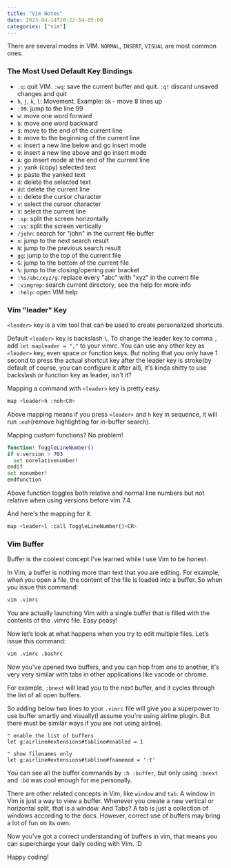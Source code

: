 ```yaml
---
title: "Vim Notes"
date: 2023-04-14T20:22:54-05:00
categories: ["vim"]
---
```


There are several modes in VIM. `NORMAL`, `INSERT`, `VISUAL` are most common ones.

### The Most Used Default Key Bindings

- `:q`: quit VIM. `:wq`: save the current buffer and quit. `:q!` discard unsaved changes and quit
- `h`, `j`, `k`, `l`: Movement. Example: `8k` - move 8 lines up
- `:99`: jump to the line 99
- `w`: move one word forward
- `b`: move one word backward
- `$`: move to the end of the current line
- `0`: move to the beginning of the current line
- `o`: insert a new line below and go insert mode
- `O`: insert a new line above and go insert mode
- `A`: go insert mode at the end of the current line
- `y`: yank (copy) selected text
- `p`: paste the yanked text
- `d`: delete the selected text
- `dd`: delete the current line
- `x`: delete the cursor character
- `v`: select the cursor character
- `V`: select the current line
- `:sp`: split the screen horizontally
- `:vs`: split the screen vertically
- `/john`: search for "john" in the current <s>file</s> buffer
- `n`: jump to the next search result
- `N`: jump to the previous search result
- `gg`: jump to the top of the current file
- `G`: jump to the bottom of the current file
- `%`: jump to the closing/opening pair bracket
- `:%s/abc/xyz/g`: replace every "abc" with "xyz" in the current file
- `:vimgrep`: search current directory, see the help for more info
- `:help`: open VIM help

### Vim "leader" Key

`<leader>` key is a vim tool that can be used to create personalized shortcuts.

Default `<leader>` key is backslash `\`. To change the leader key to comma `,` add `let mapleader = ","` to your vimrc. You can use any other key as `<leader>` key, even space or function keys. But noting that you only have 1 second to press the actual shortcut key after the leader key is stroke(by default of course, you can configure it after all), it's kinda shitty to use backslash or function key as leader, isn't it?

Mapping a command with `<leader>` key is pretty easy.

```bash
map <leader>h :noh<CR>
```

Above mapping means if you press `<leader>` and `h` key in sequence, it will run `:noh`(remove highlighting for in-buffer search).

Mapping custom functions? No problem!

```bash
function! ToggleLineNumber()
if v:version > 703
  set norelativenumber!
endif
set nonumber!
endfunction
```

Above function toggles both relative and normal line numbers but not relative when using versions before vim 7.4.

And here's the mapping for it.

```bash
map <leader>l :call ToggleLineNumber()<CR>
```

### Vim Buffer

Buffer is the coolest concept I've learned while I use Vim to be honest.

In Vim, a buffer is nothing more than text that you are editing. For example, when you open a file, the content of the file is loaded into a buffer. So when you issue this command:

```bash
vim .vimrc
```

You are actually launching Vim with a single buffer that is filled with the contents of the .vimrc file. Easy peasy!

Now let’s look at what happens when you try to edit multiple files. Let’s issue this command:

```bash
vim .vimrc .bashrc
```

Now you've opened two buffers, and you can hop from one to another, it's very very similar with tabs in other applications like vscode or chrome.

For example, `:bnext` will lead you to the next buffer, and it cycles through the list of all open buffers.

So adding below two lines to your `.vimrc` file will give you a superpower to use buffer smartly and visually(I assume you're using airline plugin. But there must be similar ways if you are not using airline).

```vim
" enable the list of buffers
let g:airline#extensions#tabline#enabled = 1

" show filenames only
let g:airline#extensions#tabline#fnamemod = ':t'
```

You can see all the buffer commands by `:h :buffer`, but only using `:bnext` and `:bd` was cool enough for me personally.

There are other related concepts in Vim, like `window` and `tab`. A window in Vim is just a way to view a buffer. Whenever you create a new vertical or horizontal split, that is a window. And Tabs? A tab is just a collection of windows according to the docs. However, correct use of buffers may bring a lot of fun on its own.

Now you've got a correct understanding of buffers in vim, that means you can supercharge your daily coding with Vim. :D


Happy coding!
